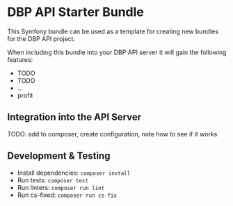 # DBP API Starter Bundle

This Symfony bundle can be used as a template for creating new bundles for the
DBP API project.

When including this bundle into your DBP API server it will gain the following
features:

* TODO
* TODO
* ...
* profit


## Integration into the API Server

TODO: add to composer, create configuration, note how to see if it works

## Development & Testing

* Install dependencies: `composer install`
* Run tests: `composer test`
* Run linters: `composer run lint`
* Run cs-fixed: `composer run cs-fix`